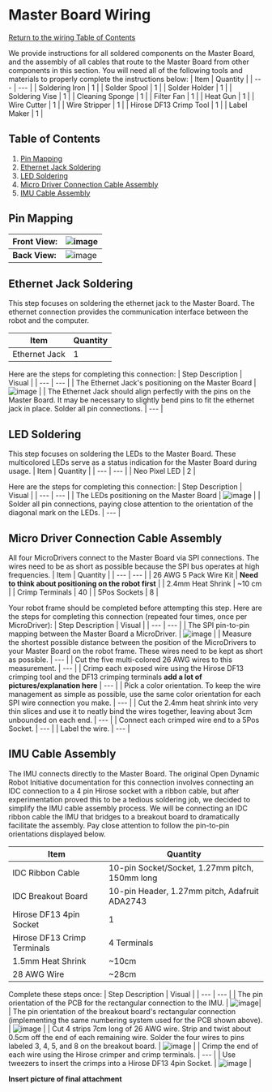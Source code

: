 # Master Board Wiring
[Return to the wiring Table of Contents](https://github.com/EmiliaPsacharopoulos/Quadruped-8dof-Robot/tree/main/Wiring#table-of-contents)

We provide instructions for all soldered components on the Master Board, and the assembly of all cables that route to the Master Board from other components in this section.
You will need all of the following tools and materials to properly complete the instructions below:
| Item | Quantity | 
| --- | --- |
| Soldering Iron | 1 |
| Solder Spool | 1 |
| Solder Holder | 1 |
| Soldering Vise | 1 |
| Cleaning Sponge | 1 |
| Filter Fan | 1 |
| Heat Gun | 1 |
| Wire Cutter | 1 |
| Wire Stripper | 1 |
| Hirose DF13 Crimp Tool | 1 |
| Label Maker | 1 |


## Table of Contents
1. [Pin Mapping](https://github.com/EmiliaPsacharopoulos/Quadruped-8dof-Robot/blob/main/Wiring/Master%20Board%20Wiring/README.md#pin-mapping)
2. [Ethernet Jack Soldering](https://github.com/EmiliaPsacharopoulos/Quadruped-8dof-Robot/blob/main/Wiring/Master%20Board%20Wiring/README.md#ethernet-jack-soldering)
3. [LED Soldering](https://github.com/EmiliaPsacharopoulos/Quadruped-8dof-Robot/blob/main/Wiring/Master%20Board%20Wiring/README.md#led-soldering)
4. [Micro Driver Connection Cable Assembly](https://github.com/EmiliaPsacharopoulos/Quadruped-8dof-Robot/blob/main/Wiring/Master%20Board%20Wiring/README.md#micro-driver-connection-cable-assembly)
5. [IMU Cable Assembly](https://github.com/EmiliaPsacharopoulos/Quadruped-8dof-Robot/blob/main/Wiring/Master%20Board%20Wiring/README.md#imu-cable-assembly)


## Pin Mapping
| **Front View:** | ![image](https://user-images.githubusercontent.com/84528674/119567724-aa8d9f80-bd7a-11eb-8e6f-2d004598f861.png) | 
| --- | --- |
| **Back View:** | ![image](https://user-images.githubusercontent.com/84528674/119568004-03f5ce80-bd7b-11eb-9032-dd6e481519e0.png) |


## Ethernet Jack Soldering
This step focuses on soldering the ethernet jack to the Master Board. The ethernet connection provides the communication interface between the robot and the computer.

| Item | Quantity | 
| --- | --- |
| Ethernet Jack | 1 |

Here are the steps for completing this connection:
| Step Description | Visual | 
| --- | --- |
| The Ethernet Jack's positioning on the Master Board | ![image](https://user-images.githubusercontent.com/84528674/122260368-2f169e00-cea1-11eb-88e0-38111e2bd007.png) |
| The Ethernet Jack should align perfectly with the pins on the Master Board. It may be necessary to slightly bend pins to fit the ethernet jack in place. Solder all pin connections. | --- |


## LED Soldering
This step focuses on soldering the LEDs to the Master Board. These multicolored LEDs serve as a status indication for the Master Board during usage.
| Item | Quantity | 
| --- | --- |
| Neo Pixel LED | 2 |

Here are the steps for completing this connection:
| Step Description | Visual | 
| --- | --- |
| The LEDs positioning on the Master Board | ![image](https://user-images.githubusercontent.com/84528674/122260155-eeb72000-cea0-11eb-9718-318d961b9f64.png) |
| Solder all pin connections, paying close attention to the orientation of the diagonal mark on the LEDs. | --- |


## Micro Driver Connection Cable Assembly
All four MicroDrivers connect to the Master Board via SPI connections. The wires need to be as short as possible because the SPI bus operates at high frequencies.
| Item | Quantity | 
| --- | --- |
| 26 AWG 5 Pack Wire Kit | **Need to think about positioning on the robot first** |
| 2.4mm Heat Shrink | ~10 cm |
| Crimp Terminals | 40 |
| 5Pos Sockets | 8 |


Your robot frame should be completed before attempting this step. Here are the steps for completing this connection (repeated four times, once per MicroDriver):
| Step Description | Visual | 
| --- | --- |
| The SPI pin-to-pin mapping between the Master Board a MicroDriver. | ![image](https://user-images.githubusercontent.com/84528674/122260026-cfb88e00-cea0-11eb-882e-cc0b4047b27d.png) |
| Measure the shortest possible distance between the position of the MicroDrivers to your Master Board on the robot frame. These wires need to be kept as short as possible. | --- |
| Cut the five multi-colored 26 AWG wires to this measurement. | --- |
| Crimp each exposed wire using the Hirose DF13 crimping tool and the DF13 crimping terminals **add a lot of pictures/explanation here**  | --- |
| Pick a color orientation. To keep the wire management as simple as possible, use the same color orientation for each SPI wire connection you make. | --- |
| Cut the 2.4mm heat shrink into very thin slices and use it to neatly bind the wires together, leaving about 3cm unbounded on each end. | --- |
| Connect each crimped wire end to a 5Pos Socket. | --- |
| Label the wire. | --- |


## IMU Cable Assembly
The IMU connects directly to the Master Board. The original Open Dynamic Robot Initiative documentation for this connection involves connecting an IDC connection to a 4 pin Hirose socket with a ribbon cable, but after experimentation proved this to be a tedious soldering job, we decided to simplify the IMU cable assembly process. We will be connecting an IDC ribbon cable the IMU that bridges to a breakout board to dramatically facilitate the assembly. Pay close attention to follow the pin-to-pin orientations displayed below.

| Item | Quantity | 
| --- | --- |
| IDC Ribbon Cable | 10-pin Socket/Socket, 1.27mm pitch, 150mm long |
| IDC Breakout Board | 10-pin Header, 1.27mm pitch, Adafruit ADA2743 | 
| Hirose DF13 4pin Socket | 1 |
| Hirose DF13 Crimp Terminals | 4 Terminals |
| 1.5mm Heat Shrink | ~10cm |
| 28 AWG Wire | ~28cm |

Complete these steps once: 
| Step Description | Visual | 
| --- | --- |
| The pin orientation of the PCB for the rectangular connection to the IMU. | ![image](https://user-images.githubusercontent.com/84528674/122276571-ea93fe00-ceb2-11eb-9ed0-065c347881fe.png)|
| The pin orientation of the breakout board's rectangular connection (implementing the same numbering system used for the PCB shown above). | ![image](https://user-images.githubusercontent.com/84528674/122278780-4a8ba400-ceb5-11eb-9b52-23623555d33e.png) |
| Cut 4 strips 7cm long of 26 AWG wire. Strip and twist about 0.5cm off the end of each remaining wire. Solder the four wires to pins labeled 3, 4, 5, and 8 on the breakout board. | ![image](https://user-images.githubusercontent.com/84528674/121915680-6e0ded80-cd01-11eb-9457-c3deb5cc5242.png) |
| Crimp the end of each wire using the Hirose crimper and crimp terminals. | --- |
| Use tweezers to insert the crimps into a Hirose DF13 4pin Socket. | ![image](https://user-images.githubusercontent.com/84528674/122281077-dbfc1580-ceb7-11eb-93e6-474dbb25f1d5.png) |


**Insert picture of final attachment**
